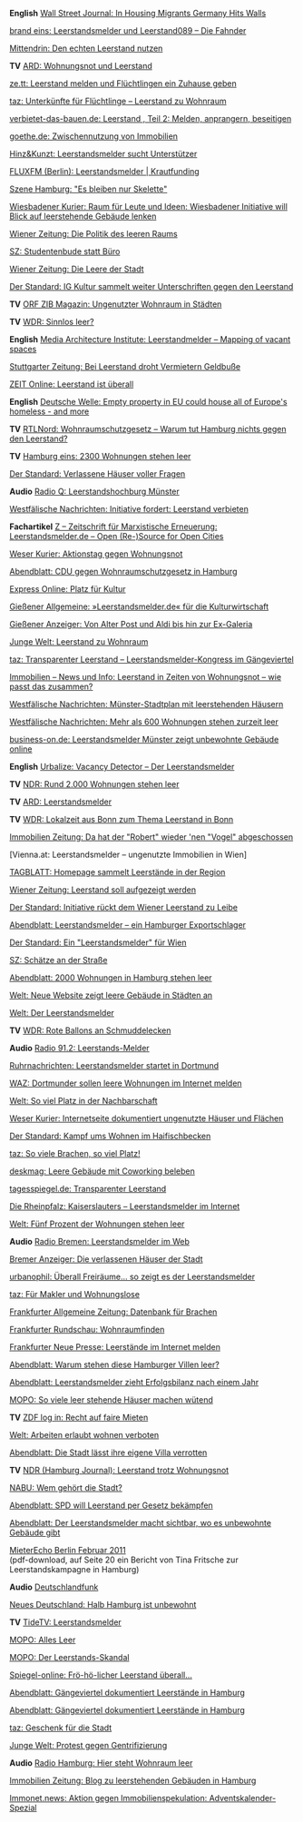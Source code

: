 **English** [Wall Street Journal: In Housing Migrants Germany Hits Walls](http://www.wsj.com/articles/in-housing-migrants-germany-hits-walls-1447116877)

[brand eins: Leerstandsmelder und Leerstand089 – Die Fahnder](http://www.brandeins.de/archiv/2015/immobilien/leerstandsmelder-und-leerstand089-die-fahnder//)

[Mittendrin: Den echten Leerstand nutzen](http://hh-mittendrin.de/2015/10/kommentar-den-echten-leerstand-nutzen/)

**TV** [ARD: Wohnungsnot und Leerstand](http://www.daserste.de/information/politik-weltgeschehen/mittagsmagazin/sendung/fluechtlinge-leerstand-unterbringung-100.html)

[ze.tt: Leerstand melden und Flüchtlingen ein Zuhause geben](http://ze.tt/leerstand-melden-und-fluechtlingen-ein-zu-hause-geben/)

[taz: Unterkünfte für Flüchtlinge – Leerstand zu Wohnraum](http://taz.de/Unterkuenfte-fuer-Fluechtlinge/!5219849/)

[verbietet-das-bauen.de: Leerstand , Teil 2: Melden, anprangern, beseitigen](http://www.verbietet-das-bauen.de/leerstand-teil-2/)

[goethe.de: Zwischennutzung von Immobilien](https://www.goethe.de/de/kul/ges/20490709.html)

[Hinz&Kunzt: Leerstandsmelder sucht Unterstützer](http://www.hinzundkunzt.de/leerstandsmelder-sucht-unterstuetzer/)

[FLUXFM (Berlin): Leerstandsmelder | Krautfunding](http://www.fluxfm.de/leerstandsmelder-krautfunding/)

[Szene Hamburg: "Es bleiben nur Skelette"](http://www.szene-hamburg.de/verlagsnews/954-szene-hamburg-im-maerz/)

[Wiesbadener Kurier: Raum für Leute und Ideen: Wiesbadener Initiative will Blick auf leerstehende Gebäude lenken](http://www.wiesbadener-kurier.de/lokales/wiesbaden/nachrichten-wiesbaden/raum-fuer-leute-und-ideen-wiesbadener-initiative-will-blick-auf-leerstehende-gebaeude-lenken_14857424.htm)

[Wiener Zeitung: Die Politik des leeren Raums](http://www.wienerzeitung.at/nachrichten/wien/stadtpolitik/722938_Die-Politik-des-leeren-Raums.html)

[SZ: Studentenbude statt Büro](http://www.sueddeutsche.de/politik/ideen-gegen-die-wohnungsnot-studentenbude-statt-buero-1.2202504)

[Wiener Zeitung: Die Leere der Stadt](http://www.wienerzeitung.at/nachrichten/wien/stadtpolitik/666833_Die-Leere-der-Stadt.html)

[Der Standard: IG Kultur sammelt weiter Unterschriften gegen den Leerstand](http://derstandard.at/2000006524009/IG-Kultur-sammelt-weiter-Unterschriften-gegen-den-Leerstand)

**TV** [ORF ZIB Magazin: Ungenutzter Wohnraum in Städten](https://www.youtube.com/watch?v=IWTEWcuunSo)

**TV** [WDR: Sinnlos leer?](http://www1.wdr.de/fernsehen/regional/hierundheute/sendungen/videosinnlosleer100-videoplayer.html)

**English** [Media Architecture Institute: Leerstandmelder – Mapping of vacant spaces](http://www.mediaarchitecture.org/leerstandmelder-mapping-vacant-spaces/)

[Stuttgarter Zeitung: Bei Leerstand droht Vermietern Geldbuße](http://www.stuttgarter-zeitung.de/inhalt.leerstand-in-stuttgart-bei-leerstand-droht-vermietern-geldbusse.6439f5ad-f70c-41cb-b3c3-6f42cdfa7699.html)

[ZEIT Online: Leerstand ist überall](http://www.zeit.de/hamburg/2014-04/wohnung-leerstand-hamburg)

**English** [Deutsche Welle: Empty property in EU could house all of Europe's homeless - and more](http://www.dw.de/empty-property-in-eu-could-house-all-of-europes-homeless-and-more/a-17463912)

**TV** [RTLNord: Wohnraumschutzgesetz – Warum tut Hamburg nichts gegen den Leerstand?](http://rtlnord.de/nachrichten/wohnungsleerstand-in-hamburg.html)

**TV** [Hamburg eins: 2300 Wohnungen stehen leer](http://www.hamburg1.de/aktuell/2300_Wohnungen_stehen_leer-20121.html)

[Der Standard: Verlassene Häuser voller Fragen](http://derstandard.at/1389860488954/Verlassene-Haeuser-voller-Fragen)

**Audio** [Radio Q: Leerstandshochburg Münster](https://soundcloud.com/radioq/leerstandshochburg-m-nster)

[Westfälische Nachrichten: Initiative fordert: Leerstand verbieten](http://www.wn.de/Muenster/2013/09/Zweckentfremdungsordnung-Initiative-fordert-Leerstand-verbieten)

**Fachartikel** [Z – Zeitschrift für Marxistische Erneuerung: Leerstandsmelder.de – Open (Re-)Source for Open Cities](http://www.leerstandsmelder.de/system/files/37/original/08%20Z95%20Ziehl%20pdf%2029-07-2013.pdf)

[Weser Kurier: Aktionstag gegen Wohnungsnot](http://www.leerstandsmelder.de/system/files/36/original/130830_Leerstandsmelder_HB_Web.pdf)

[Abendblatt: CDU gegen Wohnraumschutzgesetz in Hamburg](http://mobil.abendblatt.de/hamburg/article115351068/CDU-gegen-Wohnraumschutzgesetz-in-Hamburg.html)

[Express Online: Platz für Kultur](http://www.marbuch-verlag.de/thema.asp)

[Gießener Allgemeine: »Leerstandsmelder.de« für die Kulturwirtschaft](http://www.giessener-anzeiger.de/lokales/stadt-giessen/nachrichten/12958697.htm)

[Gießener Anzeiger: Von Alter Post und Aldi bis hin zur Ex-Galeria](http://www.giessener-allgemeine.de/Home/Stadt/Uebersicht/Artikel,-Leerstandsmelderde-fuer-die-Kulturwirtschaft-_arid,410657_regid,1_puid,1_pageid,113.html)

[Junge Welt: Leerstand zu Wohnraum](http://www.jungewelt.de/2013/03-25/042.php)

[taz: Transparenter Leerstand – Leerstandsmelder-Kongress im Gängeviertel](http://www.taz.de/1/archiv/digitaz/artikel/?ressort=ha&dig=2013%2F03%2F22%2Fa0013&cHash=2a7e42c437e57a5258516d8805d521fa)

[Immobilien – News und Info: Leerstand in Zeiten von Wohnungsnot – wie passt das zusammen?](http://news.immobilo.de/2013/03/18/leerstand-in-zeiten-von-wohnungsnot-wie-passt-das-zusammen)

[Westfälische Nachrichten: Münster-Stadtplan mit leerstehenden Häusern](http://www.wn.de/Muenster/2013/04/Muensteraner-koennen-unbewohnte-Gebaeude-melden-Muenster-Stadtplan-mit-leerstehenden-Haeusern)

[Westfälische Nachrichten: Mehr als 600 Wohnungen stehen zurzeit leer](http://www.wn.de/Mobil-Home/Tipps-fuer-Wohnungssuchende-Geduld-und-etwas-Glueck-sind-gefragt-Mehr-als-600-Wohnungen-stehen-zurzeit-leer)

[business-on.de: Leerstandsmelder Münster zeigt unbewohnte Gebäude online](http://www.business-on.de/muenster/ungenutzte-immobilien-leerstandsmelder-muenster-zeigt-unbewohnte-gebaeude-online-_id1959.html)

**English** [Urbalize: Vacancy Detector – Der Leerstandsmelder](http://urbalize.com/2013/01/25/vacancy-detector-der-leerstandsmelder/)

**TV** [NDR: Rund 2.000 Wohnungen stehen leer](http://www.ndr.de/fernsehen/sendungen/rund_um_den_michel/videos/rundumdenmichel869.html)

**TV** [ARD: Leerstandsmelder](http://mediathek.ard.de/das-erste/ratgeber-haus-garten/leerstandsmelder?documentId=12814858)

**TV** [WDR: Lokalzeit aus Bonn zum Thema Leerstand in Bonn](http://www.youtube.com/watch?v=o3xxltxJuRQ&feature=player_embedded)

[Immobilien Zeitung: Da hat der "Robert" wieder 'nen "Vogel" abgeschossen](http://www.immobilien-zeitung.de/117767/da-hat-robert-wieder-nen-vogel-abgeschossen)

[Vienna.at: Leerstandsmelder – ungenutzte Immobilien in Wien]

[TAGBLATT: Homepage sammelt Leerstände in der Region](http://www.tagblatt.de/Home/nachrichten/tuebingen_artikel,-Homepage-sammelt-Leerstaende-in-der-Region-_arid,195983.html)

[Wiener Zeitung: Leerstand soll aufgezeigt werden](http://www.wienerzeitung.at/nachrichten/wien/service/501054_Leerstand-soll-aufgezeigt-werden.html)

[Der Standard: Initiative rückt dem Wiener Leerstand zu Leibe](http://derstandard.at/1350261225575/Initiative-rueckt-dem-Wiener-Leerstand-zu-Leibe)

[Abendblatt: Leerstandsmelder – ein Hamburger Exportschlager](http://mobil.abendblatt.de/hamburg/article110832284/Leerstandsmelder-ein-Hamburger-Exportschlager.html)

[Der Standard: Ein "Leerstandsmelder" für Wien](http://derstandard.at/1350260055118/Ein-Leerstandsmelder-fuer-Wien)

[SZ: Schätze an der Straße](http://www.sueddeutsche.de/95x38s/937753/Schaetze-an-der-Strasse.html)

[Abendblatt: 2000 Wohnungen in Hamburg stehen leer](http://www.abendblatt.de/hamburg/article110446385/2000-Wohnungen-in-Hamburg-stehen-leer.html)

[Welt: Neue Website zeigt leere Gebäude in Städten an](http://www.welt.de/finanzen/immobilien/article107301536/Neue-Website-zeigt-leere-Gebaeude-in-Staedten-an.html#disqus_thread)

[Welt: Der Leerstandsmelder](http://www.welt.de/print/die_welt/hamburg/article109703050/Der-Leerstandsmelder.html)

**TV** [WDR: Rote Ballons an Schmuddelecken](http://www1.wdr.de/themen/panorama/leerstandsmelder100.html)

**Audio** [Radio 91.2: Leerstands-Melder](http://www.radio912.de/audiothek/art757,484832)

[Ruhrnachrichten: Leerstandsmelder startet in Dortmund](http://www.ruhrnachrichten.de/lokales/dortmund/Leerstandsmelder-startet-in-Dortmund;art930,1736661)

[WAZ: Dortmunder sollen leere Wohnungen im Internet melden](http://www.derwesten.de/staedte/dortmund/dortmunder-sollen-leere-wohnungen-im-internet-melden-id6984043.html)

[Welt: So viel Platz in der Nachbarschaft](http://www.welt.de/print/die_welt/finanzen/article107469706/So-viel-Platz-in-der-Nachbarschaft.html)

[Weser Kurier: Internetseite dokumentiert ungenutzte Häuser und Flächen](http://www.zzz-bremen.de/assets/Presse/00304JunWKHHP03.pdf)

[Der Standard: Kampf ums Wohnen im Haifischbecken](http://derstandard.at/1334796746908/Frankfurt-am-Main-Kampf-ums-Wohnen-im-Haifischbecken)

[taz: So viele Brachen, so viel Platz!](http://taz.de/Zwischennutzung/%2191108/)

[deskmag: Leere Gebäude mit Coworking beleben](http://www.deskmag.com/de/leere-gebaeude-coworking-spaces-zwischennutzung-363)

[tagesspiegel.de: Transparenter Leerstand](http://www.tagesspiegel.de/berlin/neue-netzplattform-transparenter-leerstand/6469070.html)

[Die Rheinpfalz: Kaiserslauters – Leerstandsmelder im Internet](http://www.rheinpfalz.de/cgi-bin/cms2/cms.pl?cmd=showMsg&tpl=rhpMsg_thickbox.html&path=/rhp/lokal/kai&id=8829200)

[Welt: Fünf Prozent der Wohnungen stehen leer](http://www.welt.de/print/die_welt/hamburg/article13948181/Fuenf-Prozent-der-Wohnungen-stehen-leer.html)

**Audio** [Radio Bremen: Leerstandsmelder im Web](http://www.radiobremen.de/bremeneins/buntes/leerstandsmelder100.html)

[Bremer Anzeiger: Die verlassenen Häuser der Stadt](http://www.bremer-anzeiger.de/epaper/ausgabe/20120212/MI/20120212_004.pdf)

[urbanophil: Überall Freiräume… so zeigt es der Leerstandsmelder](http://www.urbanophil.net/stadtentwicklung-stadtpolitik/uberall-freiraume/)

[taz: Für Makler und Wohnungslose](http://www.taz.de/Leere-Gebaeude-trotz-Wohnungsmangels/!86868/)

[Frankfurter Allgemeine Zeitung: Datenbank für Brachen](http://www.leerstandsmelder.de/system/files/4/original/Datenbank%20für%20Brachen.pdf)

[Frankfurter Rundschau: Wohnraumfinden](http://www.fr-online.de/frankfurt/wohnraumfinden,1472798,11267526.html)

[Frankfurter Neue Presse: Leerstände im Internet melden](http://www.fnp.de/fnp/region/lokales/frankfurt/leerst-nde-im-internet-melden_rmn01.c.9420744.de.html)

[Abendblatt: Warum stehen diese Hamburger Villen leer?](http://mobil.abendblatt.de/hamburg/article2113721/Warum-stehen-diese-Hamburger-Villen-leer.html?pg=0&cid=)

[Abendblatt: Leerstandsmelder zieht Erfolgsbilanz nach einem Jahr](http://www.abendblatt.de/hamburg/article2111555/Leerstandsmelder-zieht-Erfolgsbilanz-nach-einem-Jahr.html)

[MOPO: So viele leer stehende Häuser machen wütend](http://www.mopo.de/nachrichten/bis-2000-wohnungen-nicht-vermietet-so-viele-leer-stehende-haeuser-machen-wuetend,5067140,11115702.html)

**TV** [ZDF log in: Recht auf faire Mieten](http://www.zdf.de/ZDFmediathek/beitrag/video/1416580/ZDF-log-in-Recht-auf-faire-Mieten%253F#/beitrag/video/1417340/Log-in-komplett:-Recht-auf-faire-Miete?)

[Welt: Arbeiten erlaubt wohnen verboten](http://www.welt.de/print/wams/vermischtes/article13556587/Arbeiten-erlaubt-wohnen-verboten.html)

[Abendblatt: Die Stadt lässt ihre eigene Villa verrotten](http://mobil.abendblatt.de/hamburg/kommunales/article1967610/Die-Stadt-laesst-ihre-eigene-Villa-verrotten.html?pg=1&cid=)

**TV** [NDR (Hamburg Journal): Leerstand trotz Wohnungsnot](http://www.ndr.de/mediathek/index.html?media=hamj12227)

[NABU: Wem gehört die Stadt?](http://www.nabu.de/themen/siedlungsentwicklung/wissen/gesellschaft/13566.html)

[Abendblatt: SPD will Leerstand per Gesetz bekämpfen](http://mobil.abendblatt.de/hamburg/kommunales/article1905660/SPD-will-Leerstand-per-Gesetz-bekaempfen.html)

[Abendblatt: Der Leerstandsmelder macht sichtbar, wo es unbewohnte Gebäude gibt](http://www.mobil.abendblatt.de/hamburg/article1798019/Verzweifelt-gesucht-Hamburg-fehlen-90-000-Wohnungen.html;jsessionid=P63BxcqtVh56mXHnY3Ewcw**)

[MieterEcho Berlin Februar 2011](http://www.bmgev.de/fileadmin/redaktion/downloads/mieterecho/2011/me345heft.pdf)  
(pdf-download, auf Seite 20 ein Bericht von Tina Fritsche zur Leerstandskampagne in Hamburg)

**Audio** [Deutschlandfunk](http://ondemand-mp3.dradio.de/file/dradio/2011/01/06/dlf_20110106_1509_089cd937.mp3)

[Neues Deutschland: Halb Hamburg ist unbewohnt](http://www.neues-deutschland.de/artikel/187222.halb-hamburg-ist-unbewohnt.html)

**TV** [TideTV: Leerstandsmelder](http://www.youtube.com/tide?gl=DE&hl=de#p/u/0/sFs1vBI8u6Y)

[MOPO: Alles Leer](http://archiv.mopo.de/archiv/2010/20101213/hamburg/panorama/alles_leer.html)

[MOPO: Der Leerstands-Skandal](http://www.mopo.de/2010/20101212/hamburg/immobilien/der_leerstands_skandal.html)

[Spiegel-online: Frö-hö-licher Leerstand überall...](http://www.spiegel.de/kultur/gesellschaft/0,1518,731691,00.html)

[Abendblatt: Gängeviertel dokumentiert Leerstände in Hamburg](http://www.mobil.abendblatt.de/hamburg/article1712975/Gaengeviertel-dokumentiert-Leerstaende-in-Hamburg.html)

[Abendblatt: Gängeviertel dokumentiert Leerstände in Hamburg](http://mobil.abendblatt.de/hamburg/kommunales/article1712547/Gaengeviertel-Initiative-startet-Blog-zu-leerstehenden-Gebaeuden.html;jsessionid=GPTrYph+oFDXx9krKrsDyQ**)

[taz: Geschenk für die Stadt](http://www.taz.de/1/archiv/digitaz/artikel/?ressort=ha&dig=2010%2F12%2F01%2Fa0179&cHash=b0b2bc4c94)

[Junge Welt: Protest gegen Gentrifizierung](http://www.jungewelt.de/2010/12-01/048.php)

**Audio** [Radio Hamburg: Hier steht Wohnraum leer](http://www.radiohamburg.de/Hamburg/Nachrichten/2010/Dezember/Leerstand-in-Hamburg-Hier-steht-Wohnraum-leer)

[Immobilien Zeitung: Blog zu leerstehenden Gebäuden in Hamburg](http://www.immobilien-zeitung.de/1000001291/blog-zu-leerstehenden-gebaeuden-in-hamburg)

[Immonet.news: Aktion gegen Immobilienspekulation: Adventskalender-Spezial](http://news.immonet.de/aktion-gegen-immobilienspekulation-adventskalender-spezial/3870)
